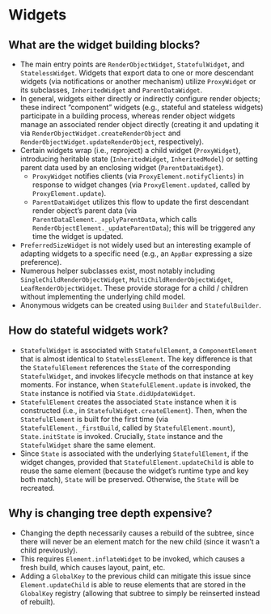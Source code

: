 # Widgets

## What are the widget building blocks?

* The main entry points are `RenderObjectWidget`, `StatefulWidget`, and `StatelessWidget`. Widgets that export data to one or more descendant widgets \(via notifications or another mechanism\) utilize `ProxyWidget` or its subclasses, `InheritedWidget` and `ParentDataWidget`. 
* In general, widgets either directly or indirectly configure render objects; these indirect “component” widgets \(e.g., stateful and stateless widgets\) participate in a building process, whereas render object widgets manage an associated render object directly \(creating it and updating it via `RenderObjectWidget.createRenderObject` and `RenderObjectWidget.updateRenderObject`, respectively\).
* Certain widgets wrap \(i.e., reproject\) a child widget \(`ProxyWidget`\), introducing heritable state \(`InheritedWidget`, `InheritedModel`\) or setting parent data used by an enclosing widget \(`ParentDataWidget`\).
  * `ProxyWidget` notifies clients \(via `ProxyElement.notifyClients`\) in response to widget changes \(via `ProxyElement.updated`, called by `ProxyElement.update`\).
  * `ParentDataWidget` utilizes this flow to update the first descendant render object’s parent data \(via `ParentDataElement._applyParentData`, which calls `RenderObjectElement._updateParentData`\); this will be triggered any time the widget is updated.
* `PreferredSizeWidget` is not widely used but an interesting example of adapting widgets to a specific need \(e.g., an `AppBar` expressing a size preference\).
* Numerous helper subclasses exist, most notably including `SingleChildRenderObjectWidget`, `MultiChildRenderObjectWidget`, `LeafRenderObjectWidget`. These provide storage for a child / children without implementing the underlying child model.
* Anonymous widgets can be created using `Builder` and `StatefulBuilder`.

## How do stateful widgets work?

* `StatefulWidget` is associated with `StatefulElement`, a `ComponentElement` that is almost identical to `StatelessElement`. The key difference is that the `StatefulElement` references the `State` of the corresponding `StatefulWidget`, and invokes lifecycle methods on that instance at key moments. For instance, when `StatefulElement.update` is invoked, the `State` instance is notified via `State.didUpdateWidget`.
* `StatefulElement` creates the associated `State` instance when it is constructed \(i.e., in `StatefulWidget.createElement`\). Then, when the `StatefulElement` is built for the first time \(via `StatefulElement._firstBuild`, called by `StatefulElement.mount`\), `State.initState` is invoked. Crucially, `State` instance and the `StatefulWidget` share the same element.
* Since `State` is associated with the underlying `StatefulElement`, if the widget changes, provided that `StatefulElement.updateChild` is able to reuse the same element \(because the widget’s runtime type and key both match\), `State` will be preserved. Otherwise, the `State` will be recreated.

## Why is changing tree depth expensive?

* Changing the depth necessarily causes a rebuild of the subtree, since there will never be an element match for the new child \(since it wasn’t a child previously\).
* This requires `Element.inflateWidget` to be invoked, which causes a fresh build, which causes layout, paint, etc.
* Adding a `GlobalKey` to the previous child can mitigate this issue since `Element.updateChild` is able to reuse elements that are stored in the `GlobalKey` registry \(allowing that subtree to simply be reinserted instead of rebuilt\).

